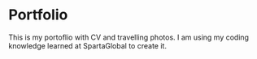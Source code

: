 # Portfolio
This is my portoflio with CV and travelling photos. I am using my coding knowledge learned at SpartaGlobal to create it.